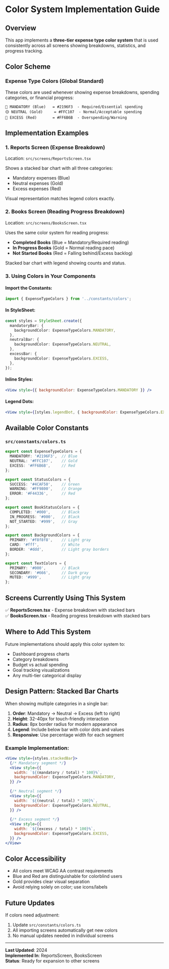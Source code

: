 # Color System Implementation Guide

## Overview
This app implements a **three-tier expense type color system** that is used consistently across all screens showing breakdowns, statistics, and progress tracking.

## Color Scheme

### Expense Type Colors (Global Standard)
These colors are used whenever showing expense breakdowns, spending categories, or financial progress:

```
🔵 MANDATORY (Blue)   = #2196F3  - Required/Essential spending
🟡 NEUTRAL (Gold)     = #FFC107  - Normal/Acceptable spending
🔴 EXCESS (Red)       = #FF6B6B  - Overspending/Warning
```

## Implementation Examples

### 1. Reports Screen (Expense Breakdown)
Location: `src/screens/ReportsScreen.tsx`

Shows a stacked bar chart with all three categories:
- Mandatory expenses (Blue)
- Neutral expenses (Gold)
- Excess expenses (Red)

Visual representation matches legend colors exactly.

### 2. Books Screen (Reading Progress Breakdown)
Location: `src/screens/BooksScreen.tsx`

Uses the same color system for reading progress:
- **Completed Books** (Blue = Mandatory/Required reading)
- **In Progress Books** (Gold = Normal reading pace)
- **Not Started Books** (Red = Falling behind/Excess backlog)

Stacked bar chart with legend showing counts and status.

### 3. Using Colors in Your Components

#### Import the Constants:
```typescript
import { ExpenseTypeColors } from '../constants/colors';
```

#### In StyleSheet:
```typescript
const styles = StyleSheet.create({
  mandatoryBar: {
    backgroundColor: ExpenseTypeColors.MANDATORY,
  },
  neutralBar: {
    backgroundColor: ExpenseTypeColors.NEUTRAL,
  },
  excessBar: {
    backgroundColor: ExpenseTypeColors.EXCESS,
  },
});
```

#### Inline Styles:
```jsx
<View style={{ backgroundColor: ExpenseTypeColors.MANDATORY }} />
```

#### Legend Dots:
```jsx
<View style={[styles.legendDot, { backgroundColor: ExpenseTypeColors.EXCESS }]} />
```

## Available Color Constants

### `src/constants/colors.ts`

```typescript
export const ExpenseTypeColors = {
  MANDATORY: '#2196F3',  // Blue
  NEUTRAL: '#FFC107',    // Gold
  EXCESS: '#FF6B6B',     // Red
};

export const StatusColors = {
  SUCCESS: '#4CAF50',    // Green
  WARNING: '#FF9800',    // Orange
  ERROR: '#F44336',      // Red
};

export const BookStatusColors = {
  COMPLETED: '#000',     // Black
  IN_PROGRESS: '#000',   // Black
  NOT_STARTED: '#999',   // Gray
};

export const BackgroundColors = {
  PRIMARY: '#f8f8f8',    // Light gray
  CARD: '#fff',          // White
  BORDER: '#ddd',        // Light gray borders
};

export const TextColors = {
  PRIMARY: '#000',       // Black
  SECONDARY: '#666',     // Dark gray
  MUTED: '#999',         // Light gray
};
```

## Screens Currently Using This System

✅ **ReportsScreen.tsx** - Expense breakdown with stacked bars  
✅ **BooksScreen.tsx** - Reading progress breakdown with stacked bars

## Where to Add This System

Future implementations should apply this color system to:
- Dashboard progress charts
- Category breakdowns
- Budget vs actual spending
- Goal tracking visualizations
- Any multi-tier categorical display

## Design Pattern: Stacked Bar Charts

When showing multiple categories in a single bar:

1. **Order**: Mandatory → Neutral → Excess (left to right)
2. **Height**: 32-40px for touch-friendly interaction
3. **Radius**: 8px border radius for modern appearance
4. **Legend**: Include below bar with color dots and values
5. **Responsive**: Use percentage width for each segment

### Example Implementation:
```jsx
<View style={styles.stackedBar}>
  {/* Mandatory segment */}
  <View style={{
    width: `${(mandatory / total) * 100}%`,
    backgroundColor: ExpenseTypeColors.MANDATORY,
  }} />
  
  {/* Neutral segment */}
  <View style={{
    width: `${(neutral / total) * 100}%`,
    backgroundColor: ExpenseTypeColors.NEUTRAL,
  }} />
  
  {/* Excess segment */}
  <View style={{
    width: `${(excess / total) * 100}%`,
    backgroundColor: ExpenseTypeColors.EXCESS,
  }} />
</View>
```

## Color Accessibility

- All colors meet WCAG AA contrast requirements
- Blue and Red are distinguishable for colorblind users
- Gold provides clear visual separation
- Avoid relying solely on color; use icons/labels

## Future Updates

If colors need adjustment:
1. Update `src/constants/colors.ts`
2. All importing screens automatically get new colors
3. No manual updates needed in individual screens

---
**Last Updated**: 2024  
**Implemented In**: ReportsScreen, BooksScreen  
**Status**: Ready for expansion to other screens
